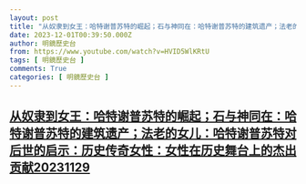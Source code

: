 ```yaml
---
layout: post
title: "从奴隶到女王：哈特谢普苏特的崛起；石与神同在：哈特谢普苏特的建筑遗产；法老的女儿：哈特谢普苏特对后世的启示：历史传奇女性：女性在历史舞台上的杰出贡献20231129"
date: 2023-12-01T00:39:50.000Z
author: 明鏡歷史台
from: https://www.youtube.com/watch?v=HVID5WlKRtU
tags: [ 明鏡歷史台 ]
comments: True
categories: [ 明鏡歷史台 ]
---
```

<!--1701391190000-->
[从奴隶到女王：哈特谢普苏特的崛起；石与神同在：哈特谢普苏特的建筑遗产；法老的女儿：哈特谢普苏特对后世的启示：历史传奇女性：女性在历史舞台上的杰出贡献20231129](https://www.youtube.com/watch?v=HVID5WlKRtU)
------

<div>

</div>
